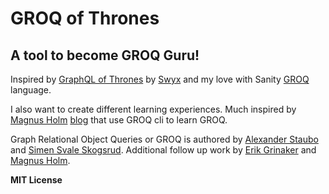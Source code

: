 # GROQ of Thrones

## A tool to become GROQ Guru!

Inspired by [GraphQL of Thrones](https://github.com/swyx/FSA-graphql-of-thrones) by [Swyx](https://twitter.com/swyx) and my love with Sanity [GROQ](https://sanity-io.github.io/GROQ/) language.

I also want to create different learning experiences. Much inspired by [Magnus Holm](https://twitter.com/judofyr) [blog](https://css-tricks.com/query-json-documents-in-the-terminal-with-groq/) that use GROQ cli to learn GROQ.

Graph Relational Object Queries or GROQ is authored by [Alexander Staubo](https://twitter.com/purefiction) and [Simen Svale Skogsrud](https://twitter.com/svale). Additional follow up work by [Erik Grinaker](https://twitter.com/erikgrinaker) and [Magnus Holm](https://twitter.com/judofyr).

**MIT License**
